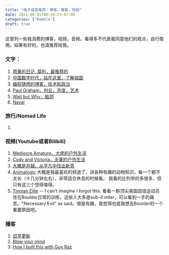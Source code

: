 ```yaml
---
title: "电子咸菜推荐：博客，播客，视频"
date: 2021-06-01T00:20:23-07:00
categories: ["Babble"]
draft: true
---
```

这里列一些我消费的博客，视频，音频。看得多不代表我同意他们的观点，自行取用。如果有好的，也请推荐给我。

### 文字：
1. [雨果的日记, 犀利，最推荐的](https://www.douban.com/people/ygdelx/notes)
2. [中国数字时代，站在这里，了解祖国](https://chinadigitaltimes.net/chinese/)
3. [编程随想的博客，技术和政治](https://program-think.blogspot.com/)
4. [Paul Graham，创业，态度，艺术](http://www.paulgraham.com/)
5. [Wait but Why，脑洞](https://waitbutwhy.com/)
6. [Naval](https://nav.al/)

### 旅行/Nomad Life
1. 

### 视频(Youtube或者Bilibili)
1. [Mediocre Amature，大佬的户外生活](https://www.youtube.com/channel/UC-04mJDJUYHEyE8JPIEa0-w)
2. [Cody and Victoria，夫妻的户外生活](https://www.youtube.com/c/CodyBlue)
3. [大概是井越，从平凡中找出新意](https://space.bilibili.com/91236407?from=search&seid=3477529556349484715)  
4. [Animalogic](https://www.youtube.com/channel/UCwg6_F2hDHYrqbNSGjmar4w) 大概是我最喜欢的频道了，讲各种有趣的动物知识，每一个都不太长（十几分钟左右），非常适合休息的时候看。
我看的比列举的多很多，但只有这三个觉得值得。
5. [Tinman Elite](https://www.youtube.com/channel/UCTxG34nhYtkLW8jh2Su9Y7w) -- I can't imagine I forgot this. 看看一群顶尖美国田径运动员住在Boulder日常的训练，这些人大多是sub-4 miler，可以看到一手的痛苦。"Necessary Evil" as said。很是有趣，我觉得也是我想去Boulder的一个重要原因吧。

### 播客
1. [迟早更新](https://podcast.weareones.com/)
2. [Blow your mind](https://www.xiaoyuzhoufm.com/podcast/5edad24e418a84a04698e803)
3. [How I built this with Guy Raz](https://www.npr.org/podcasts/510313/how-i-built-this)